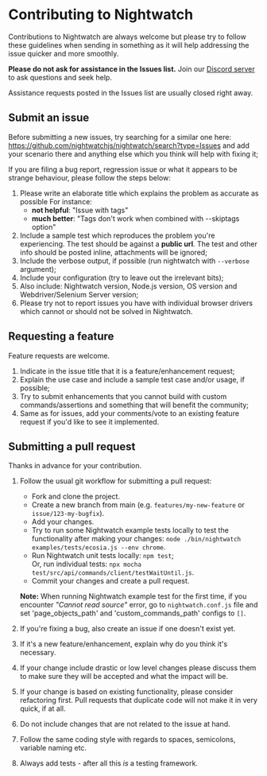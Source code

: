 # Contributing to Nightwatch

Contributions to Nightwatch are always welcome but please try to follow these guidelines when sending in something as it will help addressing the issue quicker and more smoothly.

__Please do not ask for assistance in the Issues list.__ Join our [Discord server](https://discord.com/invite/SN8Da2X) to ask questions and seek help.

Assistance requests posted in the Issues list are usually closed right away.

## Submit an issue

Before submitting a new issues, try searching for a similar one here: https://github.com/nightwatchjs/nightwatch/search?type=Issues and add your scenario there and anything else which you think will help with fixing it;

If you are filing a bug report, regression issue or what it appears to be strange behaviour, please follow the steps below:

1. Please write an elaborate title which explains the problem as accurate as possible
   For instance:
   - __not helpful__: "Issue with tags"
   - __much better__: "Tags don't work when combined with --skiptags option"
2. Include a sample test which reproduces the problem you're experiencing. The test should be against a __public url__. The test and other info should be posted inline, attachments will be ignored;
3. Include the verbose output, if possible (run nightwatch with `--verbose` argument);
4. Include your configuration (try to leave out the irrelevant bits);
5. Also include: Nightwatch version, Node.js version, OS version and Webdriver/Selenium Server version;
6. Please try not to report issues you have with individual browser drivers which cannot or should not be solved in Nightwatch.

## Requesting a feature

Feature requests are welcome.

1. Indicate in the issue title that it is a feature/enhancement request;
2. Explain the use case and include a sample test case and/or usage, if possible;
3. Try to submit enhancements that you cannot build with custom commands/assertions and something that will benefit the community;
4. Same as for issues, add your comments/vote to an existing feature request if you'd like to see it implemented.

## Submitting a pull request

Thanks in advance for your contribution.

1. Follow the usual git workflow for submitting a pull request:
   - Fork and clone the project.
   - Create a new branch from main (e.g. `features/my-new-feature` or `issue/123-my-bugfix`).
   - Add your changes.
   - Try to run some Nightwatch example tests locally to test the functionality after making your changes: `node ./bin/nightwatch examples/tests/ecosia.js --env chrome`.
   - Run Nightwatch unit tests locally: `npm test`;  
     Or, run individual tests: `npx mocha test/src/api/commands/client/testWaitUntil.js`.
   - Commit your changes and create a pull request.

   __Note:__ When running Nightwatch example test for the first time, if you encounter _"Cannot read source"_ error, go to `nightwatch.conf.js` file and set 'page_objects_path' and 'custom_commands_path' configs to `[]`.

2. If you're fixing a bug, also create an issue if one doesn't exist yet.
3. If it's a new feature/enhancement, explain why do you think it's necessary.
4. If your change include drastic or low level changes please discuss them to make sure they will be accepted and what the impact will be.
5. If your change is based on existing functionality, please consider refactoring first. Pull requests that duplicate code will not make it in very quick, if at all.
6. Do not include changes that are not related to the issue at hand.
7. Follow the same coding style with regards to spaces, semicolons, variable naming etc.
8. Always add tests - after all this _is_ a testing framework.
